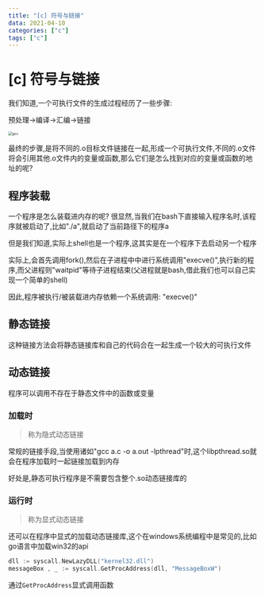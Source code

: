 ```yaml
---
title: "[c] 符号与链接"
data: 2021-04-10
categories: ["c"]
tags: ["c"]
---
```


# [c] 符号与链接

我们知道,一个可执行文件的生成过程经历了一些步骤:

预处理->编译->汇编->链接

<img src="https://dlonng.com/images/gcc.png" alt="gcc" style="zoom: 50%;" />

最终的步骤,是将不同的.o目标文件链接在一起,形成一个可执行文件,不同的.o文件将会引用其他.o文件内的变量或函数,那么它们是怎么找到对应的变量或函数的地址的呢? 

## 程序装载

一个程序是怎么装载进内存的呢? 很显然,当我们在bash下直接输入程序名时,该程序就被启动了,比如"./a",就启动了当前路径下的程序a

但是我们知道,实际上shell也是一个程序,这其实是在一个程序下去启动另一个程序

实际上,会首先调用fork(),然后在子进程中中进行系统调用"execve()",执行新的程序,而父进程则"waitpid"等待子进程结束(父进程就是bash,借此我们也可以自己实现一个简单的shell)

因此,程序被执行/被装载进内存依赖一个系统调用: "execve()"

## 静态链接

这种链接方法会将静态链接库和自己的代码合在一起生成一个较大的可执行文件

## 动态链接

程序可以调用不存在于静态文件中的函数或变量

### 加载时

> 称为隐式动态链接

常规的链接手段,当使用诸如"gcc a.c -o a.out -lpthread"时,这个libpthread.so就会在程序加载时一起链接加载到内存

好处是,静态可执行程序是不需要包含整个.so动态链接库的

### 运行时

> 称为显式动态链接

还可以在程序中显式的加载动态链接库,这个在windows系统编程中是常见的,比如go语言中加载win32的api

```go
dll := syscall.NewLazyDLL("kernel32.dll")
messageBox , _ := syscall.GetProcAddress(dll, "MessageBoxW")
```

通过`GetProcAddress`显式调用函数